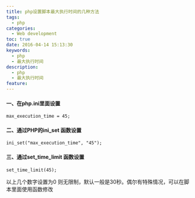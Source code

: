 ```yaml
---
title: php设置脚本最大执行时间的几种方法
tags:
  - php
categories:
  - Web development
toc: true
date: 2016-04-14 15:13:30
keywords:
  - php
  - 最大执行时间
description:
  - php
  - 最大执行时间
feature:
---
```



#### 一、在php.ini里面设置
```
max_execution_time = 45;
```

#### 二、通过PHP的ini_set 函数设置
```
ini_set("max_execution_time", "45");
```

#### 三、通过set_time_limit 函数设置
```
set_time_limit(45);
```
以上几个数字设置为0 则无限制，默认一般是30秒。偶尔有特殊情况，可以在脚本里面使用函数修改

